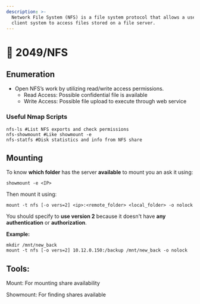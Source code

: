```yaml
---
description: >-
  Network File System (NFS) is a file system protocol that allows a user on a
  client system to access files stored on a file server.
---
```


# 📂 2049/NFS

## Enumeration

* Open NFS’s work by utilizing read/write access permissions.
  * Read Access: Possible confidential file is available
  * Write Access: Possible file upload to execute through web service

### Useful Nmap Scripts <a href="#useful-nmap-scripts" id="useful-nmap-scripts"></a>

```
nfs-ls #List NFS exports and check permissions
nfs-showmount #Like showmount -e
nfs-statfs #Disk statistics and info from NFS share
```

## Mounting

To know **which folder** has the server **available** to mount you an ask it using:

```
showmount -e <IP>
```

Then mount it using:

```
mount -t nfs [-o vers=2] <ip>:<remote_folder> <local_folder> -o nolock
```

You should specify to **use version 2** because it doesn't have **any** **authentication** or **authorization**.

**Example:**

```
mkdir /mnt/new_back
mount -t nfs [-o vers=2] 10.12.0.150:/backup /mnt/new_back -o nolock
```







## Tools:

Mount: For mounting share availability

Showmount: For finding shares available
